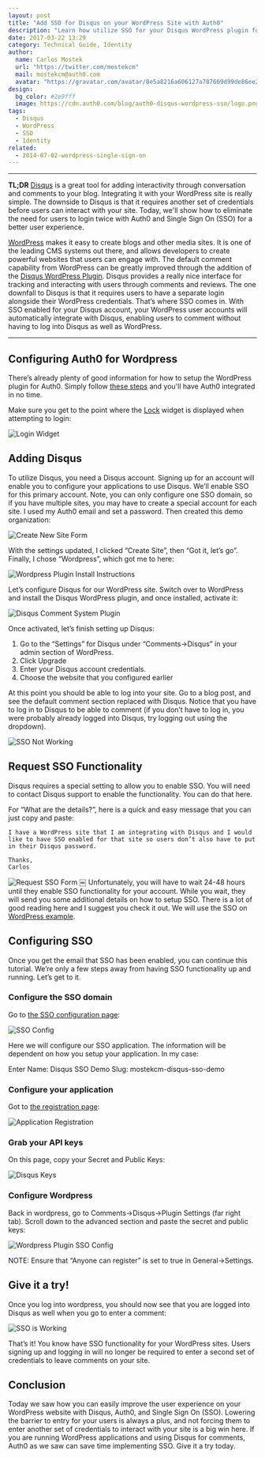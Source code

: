 ```yaml
---
layout: post
title: "Add SSO for Disqus on your WordPress Site with Auth0"
description: "Learn how utilize SSO for your Disqus WordPress plugin for your blog comments using Auth0 for authentication on the blog."
date: 2017-03-22 13:29
category: Technical Guide, Identity
author: 
  name: Carlos Mostek
  url: "https://twitter.com/mostekcm"
  mail: mostekcm@auth0.com
  avatar: "https://gravatar.com/avatar/8e5a8216a606127a787669d99de86ee2?s=200"
design: 
  bg_color: #2e9fff
  image: https://cdn.auth0.com/blog/auth0-disqus-wordpress-sso/logo.png
tags: 
  - Disqus
  - WordPress
  - SSO
  - Identity
related:
  - 2014-07-02-wordpress-single-sign-on
---
```


---

**TL;DR** [Disqus](https://disqus.com/) is a great tool for adding interactivity through conversation and comments to your blog.  Integrating it with your WordPress site is really simple. The downside to Disqus is that it requires another set of credentials before users can interact with your site. Today, we'll show how to eliminate the need for users to login twice with Auth0 and Single Sign On (SSO) for a better user experience.

[WordPress](https://wordpress.com/) makes it easy to create blogs and other media sites. It is one of the leading CMS systems out there, and allows developers to create powerful websites that users can engage with. The default comment capability from WordPress can be greatly improved through the addition of the [Disqus WordPress Plugin](https://wordpress.org/plugins/disqus-comment-system/). Disqus provides a really nice interface for tracking and interacting with users through comments and reviews.  The one downfall to Disqus is that it requires users to have a separate login alongside their WordPress credentials. That’s where SSO comes in. With SSO enabled for your Disqus account, your WordPress user accounts will automatically integrate with Disqus, enabling users to comment without having to log into Disqus as well as WordPress.

---

## Configuring Auth0 for Wordpress
There’s already plenty of good information for how to setup the WordPress plugin for Auth0.  Simply follow [these steps](https://auth0.com/docs/cms) and you'll have Auth0 integrated in no time.

Make sure you get to the point where the [Lock](https://www.google.com/url?q=https://auth0.com/lock&sa=D&ust=1487712650254000&usg=AFQjCNGgfaHnBtRJcZNxH4tVKkaV_vyeVA) widget is displayed when attempting to login:

![Login Widget](https://cdn.auth0.com/blog/auth0-disqus-wordpress-sso/login-widget.png)

## Adding Disqus
To utilize Disqus, you need a Disqus account.  Signing up for an account will enable you to configure your applications to use Disqus. We’ll enable SSO for this primary account. Note, you can only configure one SSO domain, so if you have multiple sites, you may have to create a special account for each site.  I used my Auth0 email and set a password.  Then created this demo organization:

![Create New Site Form](https://cdn.auth0.com/blog/auth0-disqus-wordpress-sso/create-new-site.png)

With the settings updated, I clicked “Create Site”, then “Got it, let’s go”.  Finally, I chose “Wordpress”, which got me to here:

![Wordpress Plugin Install Instructions](https://cdn.auth0.com/blog/auth0-disqus-wordpress-sso/wordpress-plugin-install-instructions.png)

Let’s configure Disqus for our WordPress site. Switch over to WordPress and install the Disqus WordPress plugin, and once installed, activate it:

![Disqus Comment System Plugin](https://cdn.auth0.com/blog/auth0-disqus-wordpress-sso/disqus-comment-system-plugin.png)

Once activated, let’s finish setting up Disqus:

1. Go to the “Settings” for Disqus under “Comments->Disqus” in your admin section of WordPress. 
1. Click Upgrade
1. Enter your Disqus account credentials.
1. Choose the website that you configured earlier

At this point you should be able to log into your site. Go to a blog post, and see the default comment section replaced with Disqus.  Notice that you have to log in to Disqus to be able to comment (if you don’t have to log in, you were probably already logged into Disqus, try logging out using the dropdown).

![SSO Not Working](https://cdn.auth0.com/blog/auth0-disqus-wordpress-sso/sso-not-working.png)

## Request SSO Functionality
Disqus requires a special setting to allow you to enable SSO.  You will need to contact Disqus support to enable the functionality. You can do that here.

For “What are the details?”, here is a quick and easy message that you can just copy and paste:

```text
I have a WordPress site that I am integrating with Disqus and I would like to have SSO enabled for that site so users don’t also have to put in their Disqus password.

Thanks,
Carlos
```

![Request SSO Form](https://cdn.auth0.com/blog/auth0-disqus-wordpress-sso/request-sso.png)
￼
Unfortunately, you will have to wait 24-48 hours until they enable SSO functionality for your account. While you wait, they will send you some additional details on how to setup SSO. There is a lot of good reading here and I suggest you check it out. We will use the SSO on [WordPress example](https://help.disqus.com/customer/portal/articles/1148635-setting-up-sso-on-wordpress).

## Configuring SSO
Once you get the email that SSO has been enabled, you can continue this tutorial. We’re only a few steps away from having SSO functionality up and running. Let’s get to it.

### Configure the SSO domain
Go to [the SSO configuration page](https://disqus.com/api/sso/):

![SSO Config](https://cdn.auth0.com/blog/auth0-disqus-wordpress-sso/sso-config.png)

Here we will configure our SSO application. The information will be dependent on how you setup your application. In my case:

Enter Name: Disqus SSO Demo
Slug: mostekcm-disqus-sso-demo

### Configure your application
Got to [the registration page](http://disqus.com/api/applications/register/):

![Application Registration](https://cdn.auth0.com/blog/auth0-disqus-wordpress-sso/application-config.png)

### Grab your API keys
On this page, copy your Secret and Public Keys:

![Disqus Keys](https://cdn.auth0.com/blog/auth0-disqus-wordpress-sso/disqus-keys.png)

### Configure Wordpress
Back in wordpress, go to Comments->Disqus->Plugin Settings (far right tab).
Scroll down to the advanced section and paste the secret and public keys:

![Wordpress Plugin SSO Config](https://cdn.auth0.com/blog/auth0-disqus-wordpress-sso/wordpress-plugin-sso-config.png)

NOTE: Ensure that “Anyone can register” is set to true in General->Settings.

## Give it a try!
Once you log into wordpress, you should now see that you are logged into Disqus as well when you go to enter a comment:

![SSO is Working](https://cdn.auth0.com/blog/auth0-disqus-wordpress-sso/sso-works.png)

That’s it! You know have SSO functionality for your WordPress sites. Users signing up and logging in will no longer be required to enter a second set of credentials to leave comments on your site.

## Conclusion
Today we saw how you can easily improve the user experience on your WordPress website with Disqus, Auth0, and Single Sign On (SSO). Lowering the barrier to entry for your users is always a plus, and not forcing them to enter another set of credentials to interact with your site is a big win here. If you are running WordPress applications and using Disqus for comments, Auth0 as we saw can save time implementing SSO. Give it a try today.
